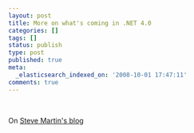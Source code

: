 ```yaml
---
layout: post
title: More on what's coming in .NET 4.0
categories: []
tags: []
status: publish
type: post
published: true
meta:
  _elasticsearch_indexed_on: '2008-10-01 17:47:11'
comments: true
---
```

<p>&#160;</p>  <p>On <a href="http://blogs.msdn.com/stevemar/archive/2008/10/01/the-road-to-pdc-net-framework-4-0-and-dublin.aspx">Steve Martin's blog</a></p>
